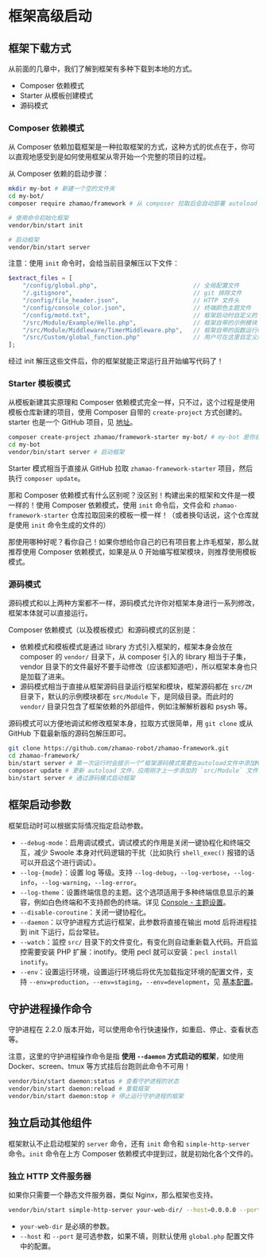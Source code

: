 # 框架高级启动

## 框架下载方式

从前面的几章中，我们了解到框架有多种下载到本地的方式。

- Composer 依赖模式
- Starter 从模板创建模式
- 源码模式

### Composer 依赖模式

从 Composer 依赖加载框架是一种拉取框架的方式，这种方式的优点在于，你可以直观地感受到是如何使用框架从零开始一个完整的项目的过程。

从 Composer 依赖的启动步骤：

```bash
mkdir my-bot # 新建一个空的文件夹
cd my-bot/
composer require zhamao/framework # 从 composer 拉取后会自动部署 autoload 和 composer.json 等内容

# 使用命令初始化框架
vendor/bin/start init

# 启动框架
vendor/bin/start server
```

注意：使用 `init` 命令时，会给当前目录解压以下文件：

```php
$extract_files = [
    "/config/global.php",							// 全局配置文件
    "/.gitignore",									// git 排除文件
    "/config/file_header.json",						// HTTP 文件头
    "/config/console_color.json",					// 终端颜色主题文件
    "/config/motd.txt",								// 框架启动时自定义的 motd
    "/src/Module/Example/Hello.php",				// 框架自带的示例模块
    "/src/Module/Middleware/TimerMiddleware.php",	// 框架自带的函数运行时间监控中间件
    "/src/Custom/global_function.php"				// 用户可在这里自定义编写自己的全局函数
];
```

经过 init 解压这些文件后，你的框架就能正常运行且开始编写代码了！

### Starter 模板模式

从模板新建其实原理和 Composer 依赖模式完全一样，只不过，这个过程是使用模板仓库新建的项目，使用 Composer 自带的 `create-project` 方式创建的。starter 也是一个 GitHub 项目，见 [地址](https://github.com/zhamao-robot/zhamao-framework-starter)。

```bash
composer create-project zhamao/framework-starter my-bot/ # my-bot 是你自定义的文件夹名称，和上方相同
cd my-bot
vendor/bin/start server # 启动框架
```

Starter 模式相当于直接从 GitHub 拉取 `zhamao-framework-starter` 项目，然后执行 `composer update`。

那和 Composer 依赖模式有什么区别呢？没区别！构建出来的框架和文件是一模一样的！使用 Composer 依赖模式，使用 `init` 命令后，文件会和 `zhamao-framework-starter` 仓库拉取回来的模板一模一样！（或者换句话说，这个仓库就是使用 `init` 命令生成的文件的）

那使用哪种好呢？看你自己！如果你想给你自己的已有项目套上炸毛框架，那么就推荐使用 Composer 依赖模式，如果是从 0 开始编写框架模块，则推荐使用模板模式。

### 源码模式

源码模式和以上两种方案都不一样，源码模式允许你对框架本身进行一系列修改，框架本体就可以直接运行。

Composer 依赖模式（以及模板模式）和源码模式的区别是：

- 依赖模式和模板模式是通过 library 方式引入框架的，框架本身会放在 composer 的 `vendor/` 目录下，从 composer 引入的 library 相当于子集，vendor 目录下的文件最好不要手动修改（应该都知道吧），所以框架本身也只是加载了进来。
- 源码模式相当于直接从框架源码目录运行框架和模块，框架源码都在 `src/ZM` 目录下，默认的示例模块都在 `src/Module` 下，是同级目录。而此时的 `vendor/` 目录只包含了框架依赖的外部组件，例如注解解析器和 psysh 等。

源码模式可以方便地调试和修改框架本身，拉取方式很简单，用 `git clone` 或从 GitHub 下载最新版的源码包解压即可。

```bash
git clone https://github.com/zhamao-robot/zhamao-framework.git
cd zhamao-framework/
bin/start server # 第一次运行时会提示一个“框架源码模式需要在autoload文件中添加Module目录为自动加载”
composer update # 更新 autoload 文件，应用刚才上一步添加的 `src/Module` 文件夹下的模块自动加载
bin/start server # 通过源码模式启动框架
```

## 框架启动参数

框架启动时可以根据实际情况指定启动参数。

- `--debug-mode`：启用调试模式，调试模式的作用是关闭一键协程化和终端交互，减少 Swoole 本身对代码逻辑的干扰（比如执行 `shell_exec()` 报错的话可以开启这个进行调试）。
- `--log-{mode}`：设置 log 等级。支持 `--log-debug`，`--log-verbose`，`--log-info`，`--log-warning`，`--log-error`。
- `--log-theme`：设置终端信息的主题。这个选项适用于多种终端信息显示的兼容，例如白色终端和不支持颜色的终端。详见 [Console - 主题设置](/component/console/#_2)。
- `--disable-coroutine`：关闭一键协程化。
- `--daemon`：以守护进程方式运行框架，此参数将直接在输出 motd 后将进程挂到 init 下运行，后台常驻。
- `--watch`：监控 `src/` 目录下的文件变化，有变化则自动重新载入代码。开启监控需要安装 PHP 扩展：inotify。使用 pecl 就可以安装：`pecl install inotify`。
- `--env`：设置运行环境，设置运行环境后将优先加载指定环境的配置文件，支持 `--env=production`，`--env=staging`，`--env=development`，见 [基本配置](/guide/basic-config/#_2)。

## 守护进程操作命令

守护进程在 2.2.0 版本开始，可以使用命令行快速操作，如重启、停止、查看状态等。

注意，这里的守护进程操作命令是指 **使用 `--daemon` 方式启动的框架**，如使用 Docker、screen、tmux 等方式挂后台跑则此命令不可用！

```bash
vendor/bin/start daemon:status # 查看守护进程的状态
vendor/bin/start daemon:reload # 重载框架
vendor/bin/start daemon:stop # 停止运行守护进程的框架
```

## 独立启动其他组件

框架默认不止启动框架的 `server` 命令，还有 `init` 命令和 `simple-http-server` 命令。`init` 命令在上方 Composer 依赖模式中提到过，就是初始化各个文件的。

### 独立 HTTP 文件服务器

如果你只需要一个静态文件服务器，类似 Nginx，那么框架也支持。

```bash
vendor/bin/start simple-http-server your-web-dir/ --host=0.0.0.0 --port=8080
```

-  `your-web-dir` 是必填的参数。
- `--host` 和 `--port` 是可选参数，如果不填，则默认使用 `global.php` 配置文件中的配置。